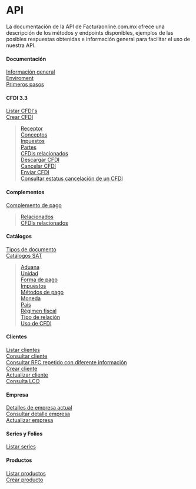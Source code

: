 # API

La documentación de la API de Facturaonline.com.mx ofrece una descripción de los métodos y endpoints disponibles, ejemplos de las posibles respuestas obtenidas e información general para facilitar el uso de nuestra API.

#### Documentación
[Información general](https://github.com/facturaonline/api/blob/master/Documentacion/Informacion_general.md)  
[Enviroment](https://github.com/facturaonline/api/blob/master/Documentacion/Enviroment.md)  
[Primeros pasos](https://github.com/facturaonline/api/blob/master/Documentacion/Primeros_pasos.md)  

#### CFDI 3.3
[Listar CFDI's](https://github.com/facturaonline/api/blob/master/CFDI_3-3/Listar%20CFDI-s.md)  
[Crear CFDI](https://github.com/facturaonline/api/blob/master/CFDI_3-3/Crear%20CFDI.md)  
>    [Receptor](https://github.com/facturaonline/api/blob/master/CFDI_3-3/Crear%20CFDI/Receptor.md)  
>    [Conceptos](https://github.com/facturaonline/api/blob/master/CFDI_3-3/Crear%20CFDI/Conceptos.md)  
>    [Inpuestos](https://github.com/facturaonline/api/blob/master/CFDI_3-3/Crear%20CFDI/Impuestos.md)  
>    [Partes](https://github.com/facturaonline/api/blob/master/CFDI_3-3/Crear%20CFDI/Partes.md)  
>    [CFDIs relacionados](https://github.com/facturaonline/api/blob/master/CFDI_3-3/Crear%20CFDI/CFDIs%20relacionados.md)  
[Descargar CFDI](https://github.com/facturaonline/api/blob/master/CFDI_3-3/Descargar%20CFDI.md)  
[Cancelar CFDI](https://github.com/facturaonline/api/blob/master/CFDI_3-3/Cancelar%20CFDI.md)  
[Enviar CFDI](https://github.com/facturaonline/api/blob/master/CFDI_3-3/Enviar%20CFDI.md)  
[Consultar estatus cancelación de un CFDI](https://github.com/facturaonline/api/blob/master/CFDI_3-3/Consultar%20estatus%20cancelaci-n%20de%20un%20CFDI.md)  

#### Complementos
[Complemento de pago](https://github.com/facturaonline/api/blob/master/Complementos/Complemento%20de%20pago.md)  
>    [Relacionados](https://github.com/facturaonline/api/tree/master/Complementos/Complemento%20de%20pago)  
[CFDIs relacionados](https://github.com/facturaonline/api/blob/master/Complementos/CFDIs%20relacionados.md)  

#### Catálogos
[Tipos de documento](https://github.com/facturaonline/api/blob/master/Catalogos/Tipos%20de%20documento.md)  
[Catálogos SAT](https://github.com/facturaonline/api/blob/master/Catalogos/Cat-logos%20SAT.md)  
>    [Aduana](https://github.com/facturaonline/api/blob/master/Catalogos/Cat-logos%20SAT/Aduana.md)  
>    [Unidad](https://github.com/facturaonline/api/blob/master/Catalogos/Cat-logos%20SAT/Unidad.md)  
>    [Forma de pago](https://github.com/facturaonline/api/blob/master/Catalogos/Cat-logos%20SAT/Forma%20de%20pago.md)  
>    [Impuestos](https://github.com/facturaonline/api/blob/master/Catalogos/Cat-logos%20SAT/Impuestos.md)  
>    [Métodos de pago](https://github.com/facturaonline/api/blob/master/Catalogos/Cat-logos%20SAT/M-todos%20de%20pago.md)  
>    [Moneda](https://github.com/facturaonline/api/blob/master/Catalogos/Cat-logos%20SAT/Moneda.md)  
>    [País](https://github.com/facturaonline/api/blob/master/Catalogos/Cat-logos%20SAT/Pa-s.md)  
>    [Régimen fiscal](https://github.com/facturaonline/api/blob/master/Catalogos/Cat-logos%20SAT/R-gimen%20fiscal.md)  
>    [Tipo de relación](https://github.com/facturaonline/api/blob/master/Catalogos/Cat-logos%20SAT/Tipo%20de%20relaci-n.md)  
>    [Uso de CFDI](https://github.com/facturaonline/api/blob/master/Catalogos/Cat-logos%20SAT/Uso%20de%20CFDI.md)  

#### Clientes
[Listar clientes](https://github.com/facturaonline/api/blob/master/Clientes/Listar%20clientes.md)  
[Consultar cliente](https://github.com/facturaonline/api/blob/master/Clientes/Consultar%20cliente.md)  
[Consultar RFC repetido con diferente información](https://github.com/facturaonline/api/blob/master/Clientes/Consultar%20RFC%20repetido%20con%20diferente%20informaci-n.md)  
[Crear cliente](https://github.com/facturaonline/api/blob/master/Clientes/Crear%20cliente.md)  
[Actualizar cliente](https://github.com/facturaonline/api/blob/master/Clientes/Actualizar%20cliente.md)  
[Consulta LCO](https://github.com/facturaonline/api/blob/master/Clientes/Consulta%20LCO.md)  

#### Empresa
[Detalles de empresa actual](https://github.com/facturaonline/api/blob/master/Empresa/Detalles%20de%20empresa%20actual.md)  
[Consultar detalle empresa](https://github.com/facturaonline/api/blob/master/Empresa/Consultar%20detalle%20empresa.md)  
[Actualizar empresa](https://github.com/facturaonline/api/blob/master/Empresa/Actualizar%20empresa.md)  

#### Series y Folios
[Listar series](https://github.com/facturaonline/api/blob/master/Series%20y%20Folios/Listar%20series.md)  

#### Productos
[Listar productos](https://github.com/facturaonline/api/blob/master/Productos/Listar%20productos.md)  
[Crear producto](https://github.com/facturaonline/api/blob/master/Productos/Crear%20producto.md)  
